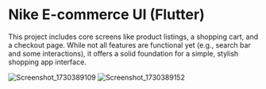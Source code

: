 # Nike E-commerce UI (Flutter)

This project includes core screens like product listings, a shopping cart, and a checkout page. While not all features are functional yet (e.g., search bar and some interactions), it offers a solid foundation for a simple, stylish shopping app interface.


![Screenshot_1730389109](https://github.com/user-attachments/assets/8a9a5063-71a2-40bf-9482-c1f41592fbaf)
![Screenshot_1730389152](https://github.com/user-attachments/assets/47a83d5f-e9a7-4a1f-841a-c207566e7577)
